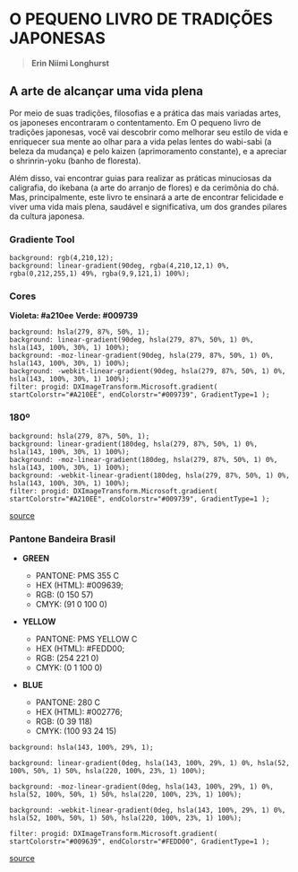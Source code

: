 # O PEQUENO LIVRO DE TRADIÇÕES JAPONESAS

> **Erin Niimi Longhurst**

## A arte de alcançar uma vida plena

Por meio de suas tradições, filosofias e a prática das mais variadas artes, os japoneses encontraram o contentamento. Em O pequeno livro de tradições japonesas, você vai descobrir como melhorar seu estilo de vida e enriquecer sua mente ao olhar para a vida pelas lentes do wabi-sabi (a beleza da mudança) e pelo kaizen (aprimoramento constante), e a apreciar o shrinrin-yoku (banho de floresta). 

Além disso, vai encontrar guias para realizar as práticas minuciosas da caligrafia, do ikebana (a arte do arranjo de flores) e da cerimônia do chá. Mas, principalmente, este livro te ensinará a arte de encontrar felicidade e viver uma vida mais plena, saudável e significativa, um dos grandes pilares da cultura japonesa.


### Gradiente Tool

```
background: rgb(4,210,12);
background: linear-gradient(90deg, rgba(4,210,12,1) 0%, rgba(0,212,255,1) 49%, rgba(9,9,121,1) 100%);
```

### Cores 

**Violeta: #a210ee**
**Verde: #009739**

```
background: hsla(279, 87%, 50%, 1);
background: linear-gradient(90deg, hsla(279, 87%, 50%, 1) 0%, hsla(143, 100%, 30%, 1) 100%);
background: -moz-linear-gradient(90deg, hsla(279, 87%, 50%, 1) 0%, hsla(143, 100%, 30%, 1) 100%);
background: -webkit-linear-gradient(90deg, hsla(279, 87%, 50%, 1) 0%, hsla(143, 100%, 30%, 1) 100%);
filter: progid: DXImageTransform.Microsoft.gradient( startColorstr="#A210EE", endColorstr="#009739", GradientType=1 );
```

### 180º

```
background: hsla(279, 87%, 50%, 1);
background: linear-gradient(180deg, hsla(279, 87%, 50%, 1) 0%, hsla(143, 100%, 30%, 1) 100%);
background: -moz-linear-gradient(180deg, hsla(279, 87%, 50%, 1) 0%, hsla(143, 100%, 30%, 1) 100%);
background: -webkit-linear-gradient(180deg, hsla(279, 87%, 50%, 1) 0%, hsla(143, 100%, 30%, 1) 100%);
filter: progid: DXImageTransform.Microsoft.gradient( startColorstr="#A210EE", endColorstr="#009739", GradientType=1 );
```


[source](https://coolors.co/gradient-maker/a210ee-009739?position=0,100&opacity=100,100&type=linear&rotation=180)


### Pantone Bandeira Brasil

- **GREEN**

    - PANTONE: PMS 355 C
    - HEX (HTML): #009639;
    - RGB: (0 150 57)
    - CMYK: (91 0 100 0)

- **YELLOW**

    - PANTONE: PMS YELLOW C
    - HEX (HTML): #FEDD00;
    - RGB: (254 221 0)
    - CMYK: (0 1 100 0)

- **BLUE**

    - PANTONE: 280 C
    - HEX (HTML): #002776;
    - RGB: (0 39 118)
    - CMYK: (100 93 24 15)

```
background: hsla(143, 100%, 29%, 1);

background: linear-gradient(0deg, hsla(143, 100%, 29%, 1) 0%, hsla(52, 100%, 50%, 1) 50%, hsla(220, 100%, 23%, 1) 100%);

background: -moz-linear-gradient(0deg, hsla(143, 100%, 29%, 1) 0%, hsla(52, 100%, 50%, 1) 50%, hsla(220, 100%, 23%, 1) 100%);

background: -webkit-linear-gradient(0deg, hsla(143, 100%, 29%, 1) 0%, hsla(52, 100%, 50%, 1) 50%, hsla(220, 100%, 23%, 1) 100%);

filter: progid: DXImageTransform.Microsoft.gradient( startColorstr="#009639", endColorstr="#FEDD00", GradientType=1 );
```


[source](https://flagcolor.com/brazil-flag-colors/)
